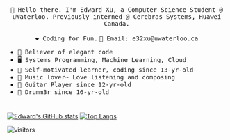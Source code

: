 
<!--
### Hi there 👋
-->

<p align="center">
  <samp>👋 Hello there. I'm Edward Xu, a Computer Science Student @ uWaterloo. Previously interned @ Cerebras Systems, Huawei Canada.</samp><br/><br/>
  <samp>❤️ Coding for Fun.</samp>
  <samp>📧 Email: e32xu@uwaterloo.ca </samp>
  <br />
</p>

* <samp>🦋 Believer of elegant code</samp>
* <samp>🖥️ Systems Programming, Machine Learning, Cloud</samp>
* <samp>📖 Self-motivated learner, coding since 13-yr-old</samp>
* <samp>🎼 Music lover~ Love listening and composing</samp>
* <samp>🎸 Guitar Player since 12-yr-old</samp>
* <samp>🥁 Drumm3r since 16-yr-old</samp>
<!--
![Anurag's GitHub stats](https://github-readme-stats.vercel.app/api?username=Edward-J-Xu&count_private=true&show_icons=true&theme=synthwave)
-->
# 
[![Edward's GitHub stats](https://github-readme-stats.vercel.app/api?username=Edward-J-Xu&show_icons=true&count_private=true&theme=dracula)](https://github.com/anuraghazra/github-readme-stats)
[![Top Langs](https://github-readme-stats.vercel.app/api/top-langs/?username=Edward-J-Xu&count_private=false&show_icons=truet&layout=compact&theme=dracula&langs_count=10)](https://github.com/anuraghazra/github-readme-stats)

![visitors](https://visitor-badge.laobi.icu/badge?page_id=Edward-J-Xu)
<!--
<p align="center"> <img src="https://komarev.com/ghpvc/?username=Edward-J-Xu&label=Profile%20views&color=0e75b6&style=flat" alt="kevin21jin" /> </p>
-->

<!--
**Edward-J-Xu/Edward-J-Xu** is a ✨ _special_ ✨ repository because its `README.md` (this file) appears on your GitHub profile.

Here are some ideas to get you started:

- 🔭 I’m currently working on ...
- 🌱 I’m currently learning ...
- 👯 I’m looking to collaborate on ...
- 🤔 I’m looking for help with ...
- 💬 Ask me about ...
- 📫 How to reach me: ...
- 😄 Pronouns: ...
- ⚡ Fun fact: ...
-->
